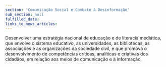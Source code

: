 ```yaml
---
section: 'Comunicação Social e Combate à Desinformação'
sub_section: null
fulfilled_date:
links_to_news_articles:
---
```


Desenvolver uma estratégia nacional de educação e de literacia mediática, que envolve o sistema educativo, as universidades, as bibliotecas, as associações e as organizações da sociedade civil, e que promova o desenvolvimento de competências críticas, analíticas e criativas dos cidadãos, em relação aos meios de comunicação e à informação.